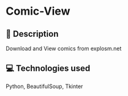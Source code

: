 # Comic-View

## :page_facing_up: Description
Download and View comics from explosm.net

## :computer: Technologies used
Python, BeautifulSoup, Tkinter



